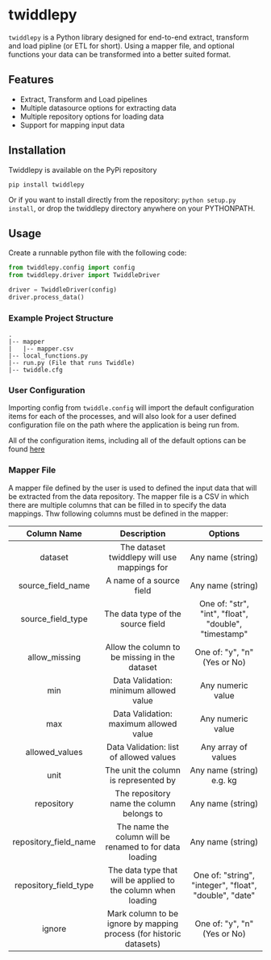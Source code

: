 # twiddlepy

`twiddlepy` is a Python library designed for end-to-end extract, transform and load pipline (or ETL for short). Using a mapper file,
and optional functions your data can be transformed into a better suited format.

## Features

- Extract, Transform and Load pipelines
- Multiple datasource options for extracting data
- Multiple repository options for loading data
- Support for mapping input data

## Installation

Twiddlepy is available on the PyPi repository

`pip install twiddlepy`

Or if you want to install directly from the repository: `python setup.py install`, or drop the twiddlepy directory anywhere on your PYTHONPATH.

## Usage

Create a runnable python file with the following code:

```python
from twiddlepy.config import config
from twiddlepy.driver import TwiddleDriver

driver = TwiddleDriver(config)
driver.process_data()
```

### Example Project Structure

```
.
|-- mapper
|   |-- mapper.csv
|-- local_functions.py
|-- run.py (File that runs Twiddle)
|-- twiddle.cfg
```

### User Configuration

Importing config from `twiddle.config` will import the default configuration items for each of the processes,
and will also look for a user defined configuration file on the path where the application is being run from.

All of the configuration items, including all of the default options can be found [here](twiddlepy/data/twiddle_defaults.cfg)

### Mapper File

A mapper file defined by the user is used to defined the input data that will be extracted from
the data repository. The mapper file is a CSV in which there are multiple columns that can be filled in
to specify the data mappings. Thw following columns must be defined in the mapper:

|      Column Name      |                             Description                             |                        Options                         |
| :-------------------: | :-----------------------------------------------------------------: | :----------------------------------------------------: |
|        dataset        |             The dataset twiddlepy will use mappings for             |                   Any name (string)                    |
|   source_field_name   |                      A name of a source field                       |                   Any name (string)                    |
|   source_field_type   |                  The data type of the source field                  |  One of: "str", "int", "float", "double", "timestamp"  |
|     allow_missing     |            Allow the column to be missing in the dataset            |              One of: "y", "n" (Yes or No)              |
|          min          |               Data Validation: minimum allowed value                |                   Any numeric value                    |
|          max          |               Data Validation: maximum allowed value                |                   Any numeric value                    |
|    allowed_values     |               Data Validation: list of allowed values               |                  Any array of values                   |
|         unit          |                The unit the column is represented by                |               Any name (string) e.g. kg                |
|      repository       |              The repository name the column belongs to              |                   Any name (string)                    |
| repository_field_name |       The name the column will be renamed to for data loading       |                   Any name (string)                    |
| repository_field_type |    The data type that will be applied to the column when loading    | One of: "string", "integer", "float", "double", "date" |
|        ignore         | Mark column to be ignore by mapping process (for historic datasets) |              One of: "y", "n" (Yes or No)              |
